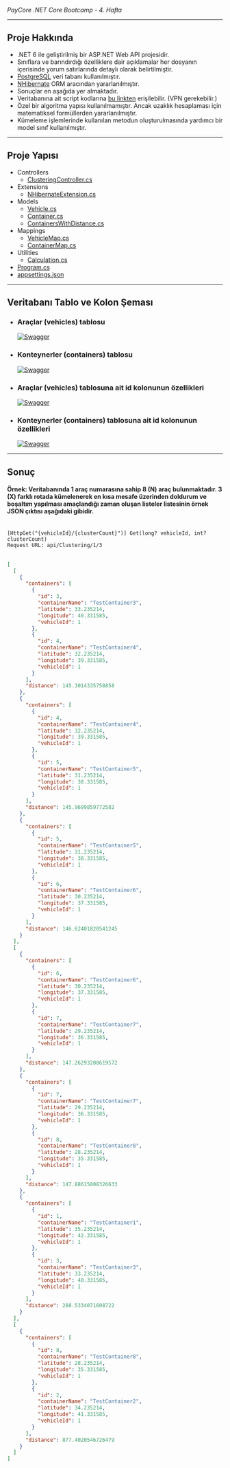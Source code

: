 <i>PayCore .NET Core Bootcamp - 4. Hafta</i>

<hr />
<h2>Proje Hakkında</h2>
<ul>
    <li>.NET 6 ile geliştirilmiş bir ASP.NET Web API projesidir.</li>
    <li>Sınıflara ve barındırdığı özelliklere dair açıklamalar her dosyanın içerisinde yorum satırlarında detaylı olarak belirtilmiştir.</li>
    <li><a href="https://www.postgresql.org" target="_blank">PostgreSQL</a> veri tabanı kullanılmıştır.</li>
    <li><a href="https://nhibernate.info" target="_blank">NHibernate</a> ORM aracından yararlanılmıştır.</li>
    <li>Sonuçlar en aşağıda yer almaktadır.</li>
    <li>Veritabanına ait script kodlarına <a href="https://pastebin.com/pk7mtrZz" target="_blank">bu linkten</a> erişilebilir. (VPN gerekebilir.)</li>
    <li>Özel bir algoritma yapısı kullanılmamıştır. Ancak uzaklık hesaplaması için matematiksel formüllerden yararlanılmıştır.</li>
    <li>Kümeleme işlemlerinde kullanılan metodun oluşturulmasında yardımcı bir model sınıf kullanılmıştır.</li>
</ul>

<hr />
<h2>Proje Yapısı</h2>
<ul>
    <li>Controllers
        <ul>
            <li><a href="https://github.com/TheGreamer/PayCore-Work-4/blob/main/PayCoreClassWork4/PayCoreClassWork4/Controllers/ClusteringController.cs">ClusteringController.cs</a></li>
        </ul>
    </li>
    <li>Extensions
        <ul>
            <li><a href="https://github.com/TheGreamer/PayCore-Work-4/blob/main/PayCoreClassWork4/PayCoreClassWork4/Extensions/NHibernateExtension.cs">NHibernateExtension.cs</a></li>
        </ul>
    </li>
    <li>Models
        <ul>
            <li><a href="https://github.com/TheGreamer/PayCore-Work-4/blob/main/PayCoreClassWork4/PayCoreClassWork4/Models/Vehicle.cs">Vehicle.cs</a></li>
            <li><a href="https://github.com/TheGreamer/PayCore-Work-4/blob/main/PayCoreClassWork4/PayCoreClassWork4/Models/Container.cs">Container.cs</a></li>
            <li><a href="https://github.com/TheGreamer/PayCore-Work-4/blob/main/PayCoreClassWork4/PayCoreClassWork4/Models/ContainersWithDistance.cs">ContainersWithDistance.cs</a></li>
        </ul>
    </li>
    <li>Mappings
        <ul>
            <li><a href="https://github.com/TheGreamer/PayCore-Work-4/blob/main/PayCoreClassWork4/PayCoreClassWork4/Mappings/VehicleMap.cs">VehicleMap.cs</a></li>
            <li><a href="https://github.com/TheGreamer/PayCore-Work-4/blob/main/PayCoreClassWork4/PayCoreClassWork4/Mappings/ContainerMap.cs">ContainerMap.cs</a></li>
        </ul>
    </li>
    <li>Utilities
        <ul>
            <li><a href="https://github.com/TheGreamer/PayCore-Work-4/blob/main/PayCoreClassWork4/PayCoreClassWork4/Utilities/Calculation.cs">Calculation.cs</a></li>
        </ul>
    </li>
    <li><a href="https://github.com/TheGreamer/PayCore-Work-4/blob/main/PayCoreClassWork4/PayCoreClassWork4/Program.cs">Program.cs</a></li>
    <li><a href="https://github.com/TheGreamer/PayCore-Work-4/blob/main/PayCoreClassWork4/PayCoreClassWork4/appsettings.json">appsettings.json</a></li>
</ul>

<hr />
<h2><b>Veritabanı Tablo ve Kolon Şeması</b></h2>
<ul>
    <li>
        <h3>Araçlar (vehicles) tablosu</h3>
        <p dir="auto">
            <a target="_blank" rel="noopener noreferrer" href="">
                <img src="https://i.hizliresim.com/92c310o.png" alt="Swagger" style="max-width: 100%;">
            </a>
        </p>
    </li>
    <li>
        <h3>Konteynerler (containers) tablosu</h3>
        <p dir="auto">
            <a target="_blank" rel="noopener noreferrer" href="">
                <img src="https://i.hizliresim.com/3nrvd5f.png" alt="Swagger" style="max-width: 100%;">
            </a>
        </p>
    </li>
    <li>
        <h3>Araçlar (vehicles) tablosuna ait id kolonunun özellikleri</h3>
        <p dir="auto">
            <a target="_blank" rel="noopener noreferrer" href="">
                <img src="https://i.hizliresim.com/qa9aw1d.png" alt="Swagger" style="max-width: 100%;">
            </a>
        </p>
    </li>
    <li>
        <h3>Konteynerler (containers) tablosuna ait id kolonunun özellikleri</h3>
        <p dir="auto">
            <a target="_blank" rel="noopener noreferrer" href="">
                <img src="https://i.hizliresim.com/h3c2anq.png" alt="Swagger" style="max-width: 100%;">
            </a>
        </p>
    </li>
</ul>

<hr />
<h2><b>Sonuç</b></h2>
<h4>Örnek: Veritabanında 1 araç numarasına sahip 8 (N) araç bulunmaktadır. 3 (X) farklı rotada kümelenerek en kısa mesafe üzerinden doldurum ve boşaltım yapılması amaçlandığı zaman oluşan listeler listesinin örnek JSON çıktısı aşağıdaki gibidir.</h4>
<br />
<code>[HttpGet("{vehicleId}/{clusterCount}")] Get(long? vehicleId, int? clusterCount)</code>
<br />
<code>Request URL: api/Clustering/1/3</code>
<br />
<br />

```JSON
[
  [
    {
      "containers": [
        {
          "id": 3,
          "containerName": "TestContainer3",
          "latitude": 33.235214,
          "longitude": 40.331585,
          "vehicleId": 1
        },
        {
          "id": 4,
          "containerName": "TestContainer4",
          "latitude": 32.235214,
          "longitude": 39.331585,
          "vehicleId": 1
        }
      ],
      "distance": 145.3014335758858
    },
    {
      "containers": [
        {
          "id": 4,
          "containerName": "TestContainer4",
          "latitude": 32.235214,
          "longitude": 39.331585,
          "vehicleId": 1
        },
        {
          "id": 5,
          "containerName": "TestContainer5",
          "latitude": 31.235214,
          "longitude": 38.331585,
          "vehicleId": 1
        }
      ],
      "distance": 145.9699859772582
    },
    {
      "containers": [
        {
          "id": 5,
          "containerName": "TestContainer5",
          "latitude": 31.235214,
          "longitude": 38.331585,
          "vehicleId": 1
        },
        {
          "id": 6,
          "containerName": "TestContainer6",
          "latitude": 30.235214,
          "longitude": 37.331585,
          "vehicleId": 1
        }
      ],
      "distance": 146.62401820541245
    }
  ],
  [
    {
      "containers": [
        {
          "id": 6,
          "containerName": "TestContainer6",
          "latitude": 30.235214,
          "longitude": 37.331585,
          "vehicleId": 1
        },
        {
          "id": 7,
          "containerName": "TestContainer7",
          "latitude": 29.235214,
          "longitude": 36.331585,
          "vehicleId": 1
        }
      ],
      "distance": 147.26293208619572
    },
    {
      "containers": [
        {
          "id": 7,
          "containerName": "TestContainer7",
          "latitude": 29.235214,
          "longitude": 36.331585,
          "vehicleId": 1
        },
        {
          "id": 8,
          "containerName": "TestContainer8",
          "latitude": 28.235214,
          "longitude": 35.331585,
          "vehicleId": 1
        }
      ],
      "distance": 147.88615008326633
    },
    {
      "containers": [
        {
          "id": 1,
          "containerName": "TestContainer1",
          "latitude": 35.235214,
          "longitude": 42.331585,
          "vehicleId": 1
        },
        {
          "id": 3,
          "containerName": "TestContainer3",
          "latitude": 33.235214,
          "longitude": 40.331585,
          "vehicleId": 1
        }
      ],
      "distance": 288.5334071608722
    }
  ],
  [
    {
      "containers": [
        {
          "id": 8,
          "containerName": "TestContainer8",
          "latitude": 28.235214,
          "longitude": 35.331585,
          "vehicleId": 1
        },
        {
          "id": 2,
          "containerName": "TestContainer2",
          "latitude": 34.235214,
          "longitude": 41.331585,
          "vehicleId": 1
        }
      ],
      "distance": 877.4020546726479
    }
  ]
]
```
